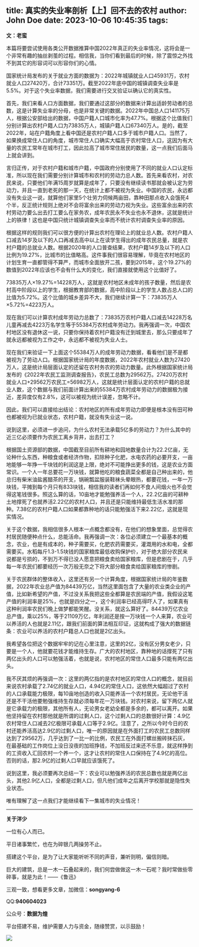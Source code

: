 title: 真实的失业率剖析【上】回不去的农村
author: John Doe
date: 2023-10-06 10:45:35
tags:
---
**文：老蛮**<!--more-->

本篇将要尝试使用各类公开数据推算中国2022年真正的失业率情况，这将会是一个非常有趣的抽丝剥茧的过程。相信我，当你们看到最后的时候，除了震惊之外找不到其它的形容词可以形容你们的心情。

国家统计局发布的关于就业方面的数据为：2022年城镇就业人口45931万，农村就业人口27420万，合计73351万。截至2022年底中国的城镇调查失业率是5.5%。对于这个失业率数据，我们需要进行交叉验证以确认它的真实性。

首先，我们来看人口方面数据，我们要通过这部分的数据来计算出适龄劳动者的总数，这是计算失业率的分母，也是非常关键的数据。2022年中国总人口141175万人，根据公安部给出的数据，中国户籍人口城市化率为47.7%。根据这个比值我们分别计算出农村户籍人口为73835万人，城镇户籍人口67340万人。是的，截至2022年，站在户籍角度上看中国还是农村户籍人口多于城市户籍人口。当然了，如果换成常住人口的角度，城市常住人口确实大幅高于农村常住人口，这因为有大量的农民工常年在城市打工，因此拉高了城市常住居民的数量，这一点我们后面马上就会讲到。

言归正传，对于农村户籍和城市户籍，中国政府分别使用了不同的就业人口认定标准，所以现在我们需要分别计算城市和农村的劳动力总人数。首先来看农村，对农民来说，只要他们年满15周岁就算是成年了，只要没有继续读书那就会被认定为劳动力，并且一直到老死的那一天，在统计上都不被视为失业。中国的农民，永远都没有失业这一说，就算他们家里5个壮劳力伺候两亩田，靠种田那点收入会饿死4个半，反正统计规则上绝对不会将富余出来的劳动力视为失业。这些富余出来的农村劳动力要么出去打工要么在家务农，成年农民永不失业也永不退休，这就是统计上的铁律！这也是中国只统计城镇调查失业率而不统计农村调查失业率的原因。

根据这样的规则我们可以很方便的计算出农村在理论上的就业总人数。农村户籍人口减去14岁及以下的人口再减去高中以上在读学生得出的成年农民总量，就是农村户籍的总就业人数。根据2020年的人口普查结果，农村户籍14岁及以下的人口比例为19.27%，比城市的比值略高。这件事我们很容易理解，毕竟在农村地区的计划生育一直都管得不算严，而城市全面放开二孩，要到2015年，这个19.27%的数值到2022年应该也不会有什么大的变化，我们直接就使用这个比值好了。

73835万人×19.27%=14228万人，这就是农村地区未成年的孩子数量，然后是农村高中阶段以上的学生，根据教育部的数据，高中阶段以上的学生人数占总人口的比值为5.72%。这个比值的城乡差异不大，我们继续计算一下：73835万人×5.72%=4223万人。

现在我们可以计算农村成年劳动力总数了：73835万农村户籍人口减去14228万名儿童再减去4223万名学生等于55384万农村成年劳动力。我再强调一次，中国农村地区没有退休这一说，只要你保持着农村户籍没有迁到城里去，那么只要成年了就永远都被视为工作之中，永远都不被视为失业人士。

现在我们来验证一下上面这个55384万人的成年劳动力数据，看看他们是不是都被视为了劳动人口。根据国家统计局的年度数据，2022年农村就业人数为27420万人，这是统计局层面认定的还留在农村务农的劳动力数量。此外根据国家统计局发布的《2022年农民工监测调查报告》，农民工总数为29562万。27420万农村就业人口+29562万农民工=56982万人，这就是统计层面认定的农村户籍的总就业人数，这个数据与我们前面计算出来的55384万农村成年劳动力的数据极为接近，差异度仅有2.8%，这可以被视为统计误差，忽略不计。

因此，我们可以直接给出结论：农村地区的所有成年劳动力即便是根本没有田可种也都被视为已就业状态，农村户籍，就没有失业这一说。

说到这里，必须进一步追问，为什么农村无法承载5亿多的劳动力？为什么其中的近三亿必须要作为农民工离乡背井，出去打工？

根据国土资源部的数据，中国截至目前所有耕地和园地数量合计为22.2亿亩，无论种什么东西，种粮食或者经济作物，扣除种子化肥，水电农药的必要开支，一亩地能够一年挣一千块钱的利润这是上限，绝对不可能挣出更多的钱，这是农业方面常识。一个人一年总要花一万块钱，就算他吃的粮食蔬菜全都是自己种出来的，他总归有柴米油盐酱醋茶的开支，锅碗瓢盆服装鞋袜头晕眼热，都要花钱，一年一万块钱，平摊到每个月只有833块钱，相信我的读者们再如何不食人间烟火也不会觉得这笔钱很多。照这么算的话，10亩地才能勉强养活一个人，22.2亿亩的可耕种土地撑死了也就养活2.22亿的农村人口，并且还是只能维持最低生活水准的那种。7.38亿的农村户籍人口如果都靠种地的话只能勉强活下来2.22亿，这就是现实情况。

关于这个数据，我相信很多人根本一点概念都没有，在他们的想象里面，总觉得农村居民随便种点什么，总能活命。我再强调一次：各位必须建立一个最基本的概念，农业，也是有成本的，种子需要买，化肥农药需要买，灌溉用的水和电，全都需要买。水稻每斤1.3-1.5块钱的国家粮库最低收购保护价，对于绝大部分农民来说都是亏损的，不到万不得已没人愿意把粮食卖给国家粮库，但是悲剧在于，几乎每一年农民们都要经历一次万般无奈之下将大部分粮食卖给国家粮库的惨剧。

关于农民群体的整体收入，这里还有另一个计算角度，根据国家统计局的年鉴数据，2022年农业总产值为84439万亿，当然这里面包含了大量的农业类企业的产值，比如新希望的产值，不过没关系我把这些全都算是农民端的产值，我假设这笔产值的利润率是25%，也就是四分之一，这个利润率已经高得吓人了，如果真有这种利润率农民们晚上做梦都能笑醒。没关系，就这么算好了。84439万亿农业总产值，乘以25%，等于21109万亿，年利润还是按一万块钱一个人来算，农业可以养活的人也就是2.11亿，跟我们前面的算法相互印证，这就构成了强大的数据链条：农业可以养活的农村户籍总人口也就是2亿出头。

我希望各位把这个数据牢牢的记在心里注意，这里的2亿，没有区分男女老少，只要是一个人，他就要花钱才能维持生存。广大的农村地区，靠种地的话撑死了只有两亿出头的人口可以勉强活着，也就是说，农村地区的常住人口最多只能有两亿出头。

我不厌其烦的再强调一次：这里的两亿指的是农村地区的常住人口的概念，就目前来说农村承载了2.74亿的就业人口，4.94亿的常住人口，这依然大幅超过了农村的人口承载能力极限，每10亩地创造的收入只能养活一个农村居民，无论他干活还是不干活他要勉强维持生存就必须每年花一万块钱。对农村来说，留下两亿人就是它承载力的极限，其他所有人，无论男女老幼全都是多余的，都可以离开。如果他坚持留在农村那他就是所谓的过剩人口，这个过剩人口的总数很好计算：4.9亿农村常住人口减去2亿极限可承载人口等于2.9亿。注意了，之所以今时今日的农村还能养活高达2.9亿的过剩人口，唯一的原因就是在外面打工的农民工总数同样达到了29562万，几乎达到了一比一的比例，农民工在外面打螺丝搬砖抹石灰，在最基础的工作岗位上没日没夜的加班挣钱，不加班反过来还不乐意，就这样挣到的工资收入汇回农村一个养一个，这才让农村的常住人口保持在了4.9亿的高位。否则的话，那2.9亿的过剩人口早就应该饿死了。

说到这里，我必须要再次总结一下：农业可以勉强养活的农民总数也就是两亿出头，其他2.9亿人口，全都是过剩人口，但凡他们成年之后离开学校那就是隐性失业状态。

唯有理解了这一点我们才能继续看下一集城市的失业情况！
- - -
**关于洋少**

一位有心人而已。

平日诸事繁忙，也在为碎银几两操劳不止。

搭建这个平台，是为了让大家能听听不同的声音，兼听则明，偏信则暗。

巨大的建筑，总是一木一石叠起来的，我们何尝做做这一木一石呢？我时常做些零碎事，就是为此！——《鲁迅》

三观一致，想看更多文章，加微信：**songyang-6**

QQ:**940604023**

公众号：**数据为煌**

平台搭建不易，维护需要人力与资金，随缘赞赏，以示鼓励！

![](/images/zanshang.jpg)